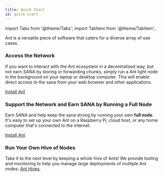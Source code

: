 ```yaml
---
title: Quick Start
id: quick-start
---
```


import Tabs from '@theme/Tabs';
import TabItem from '@theme/TabItem';

Ant is a versatile piece of software that caters for a diverse array of use cases. 

### Access the Network

If you want to interact with the Ant ecosystem in a decentralised way,
but not earn SANA by storing or forwarding chunks, simply run a Ant
light node in the background on
your laptop or desktop computer. This will enable direct access to the
sana from your web browser and other applications.

[Install Ant](/docs/installation/install)

### Support the Network and Earn SANA by Running a Full Node

Earn SANA and help keep the sana
strong by running your own **full node**. It's easy to set up your own
Ant on a Raspberry Pi, cloud
host, or any home computer that's connected to the internet.

[Install Ant](/docs/installation/install)

### Run Your Own Hive of Nodes

Take it to the next level by keeping a whole hive of Ants! We provide
tooling and monitoring to help you manage large deployments of
multiple Ant nodes: [Ant Hives](/docs/installation/hive).
